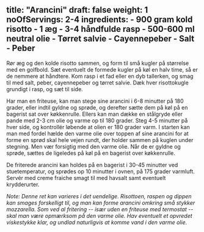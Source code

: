 title: "Arancini"
draft: false
weight: 1
noOfServings: 2-4
ingredients:
	- 900 gram kold risotto
	- 1 æg
	- 3-4 håndfulde rasp
	- 500-600 ml neutral olie
	- Tørret salvie
	- Cayennepeber
	- Salt
	- Peber
---

Rør æg og den kolde risotto sammen, og form til små kugler på størrelse
med en golfbold. Sæt eventuelt de formede kugler på køl en halv time, så
er de nemmere at håndtere. Kom rasp i et fad eller en dyb tallerken, og
smag til med salt, peber, cayennepeber og tørret salvie. Dæk hver
risottokugle grundigt i rasp, og sæt til side.

Har man en friteuse, kan man stege sine arancini i 6-8 minutter på 180
grader, eller indtil gyldne og sprøde, og derefter sætte dem på køl på
en bagerist sat over køkkenrulle. Ellers kan man dække en stålgryde
eller pande med 2-3 cm olie og varme op til 180 grader. Steg 4-5
minutter på hver side, og kontrollér løbende at olien er 180 grader
varm. I starten kan man med fordel hælde den varme olie over toppen af
sine arancini for at forme en sprød skal hele vejen rundt, der holder
sammen på kuglen under stegning. Men vær forsigtig med den varme olie.
Når de er gyldne og sprøde, sættes de ligeledes på køl på en bagerist
over køkkenrulle.

De friterede arancini kan holdes på en bagerist i 30-45 minutter ved
stuetemperatur, og sprødes op 10 minutter i ovnen, på 175 grader
varmluft. Servér med creme fraiche smagt til med havsalt samt eventuelt
krydderurter.

*Note: Denne ret kan varieres i det uendelige. Risottoen, raspen og
dippen kan smages forskelligt til, og man kan forme arancini omkring små
stykker mozzarella. Som ved al fritering -- især uden en friteuse med
termostat -- skal man være opmærksom på den varme olie. Hav eventuelt et
opvredet viskestykke klar, og undlad naturligvis at komme vand i den
varme olie.*


